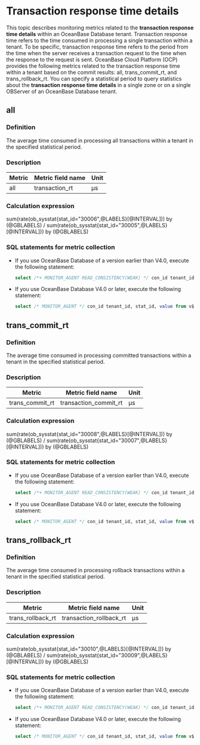 # Transaction response time details

This topic describes monitoring metrics related to the **transaction response time details** within an OceanBase Database tenant. Transaction response time refers to the time consumed in processing a single transaction within a tenant. To be specific, transaction response time refers to the period from the time when the server receives a transaction request to the time when the response to the request is sent. OceanBase Cloud Platform (OCP) provides the following metrics related to the transaction response time within a tenant based on the commit results: all, trans_commit_rt, and trans_rollback_rt. You can specify a statistical period to query statistics about the **transaction response time details** in a single zone or on a single OBServer of an OceanBase Database tenant.

## all

### Definition

The average time consumed in processing all transactions within a tenant in the specified statistical period.

### Description

| **Metric** | **Metric field name** |   **Unit**   |
|------------|-----------------------|--------------|
| all        | transaction_rt        | μs |

### Calculation expression

sum(rate(ob_sysstat{stat_id="30006",@LABELS}[@INTERVAL])) by (@GBLABELS) / sum(rate(ob_sysstat{stat_id="30005",@LABELS}[@INTERVAL])) by (@GBLABELS)

### SQL statements for metric collection

* If you use OceanBase Database of a version earlier than V4.0, execute the following statement:

  ```sql
  select /*+ MONITOR_AGENT READ_CONSISTENCY(WEAK) */ con_id tenant_id, stat_id, value from v$sysstat where stat_id IN (30005, 30006) and (con_id > 1000 or con_id = 1) and class < 1000
  ```

* If you use OceanBase Database V4.0 or later, execute the following statement:

  ```sql
  select /* MONITOR_AGENT */ con_id tenant_id, stat_id, value from v$sysstat, DBA_OB_TENANTS where stat_id IN (30005, 30006) and (con_id > 1000 or con_id = 1) and class < 1000
  ```

## trans_commit_rt

### Definition

The average time consumed in processing committed transactions within a tenant in the specified statistical period.

### Description

|   **Metric**    | **Metric field name** |   **Unit**   |
|-----------------|-----------------------|--------------|
| trans_commit_rt | transaction_commit_rt | μs |

### Calculation expression

sum(rate(ob_sysstat{stat_id="30008",@LABELS}[@INTERVAL])) by (@GBLABELS) / sum(rate(ob_sysstat{stat_id="30007",@LABELS}[@INTERVAL])) by (@GBLABELS)

### SQL statements for metric collection

* If you use OceanBase Database of a version earlier than V4.0, execute the following statement:

  ```sql
  select /*+ MONITOR_AGENT READ_CONSISTENCY(WEAK) */ con_id tenant_id, stat_id, value from v$sysstat where stat_id IN (30007, 30008) and (con_id > 1000 or con_id = 1) and class < 1000
  ```

* If you use OceanBase Database V4.0 or later, execute the following statement:

  ```sql
  select /* MONITOR_AGENT */ con_id tenant_id, stat_id, value from v$sysstat, DBA_OB_TENANTS where stat_id IN (30007, 30008) and (con_id > 1000 or con_id = 1) and class < 1000
  ```

## trans_rollback_rt

### Definition

The average time consumed in processing rollback transactions within a tenant in the specified statistical period.

### Description

|    **Metric**     |  **Metric field name**  |   **Unit**   |
|-------------------|-------------------------|--------------|
| trans_rollback_rt | transaction_rollback_rt | μs |

### Calculation expression

sum(rate(ob_sysstat{stat_id="30010",@LABELS}[@INTERVAL])) by (@GBLABELS) / sum(rate(ob_sysstat{stat_id="30009",@LABELS}[@INTERVAL])) by (@GBLABELS)

### SQL statements for metric collection

* If you use OceanBase Database of a version earlier than V4.0, execute the following statement:

  ```sql
  select /*+ MONITOR_AGENT READ_CONSISTENCY(WEAK) */ con_id tenant_id, stat_id, value from v$sysstat where stat_id IN (30009, 30010) and (con_id > 1000 or con_id = 1) and class < 1000
  ```

* If you use OceanBase Database V4.0 or later, execute the following statement:

  ```sql
  select /* MONITOR_AGENT */ con_id tenant_id, stat_id, value from v$sysstat, DBA_OB_TENANTS where stat_id IN (30009, 30010) and (con_id > 1000 or con_id = 1) and class < 1000
  ```
